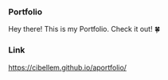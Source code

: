 

### Portfolio

Hey there! This is my Portfolio. 
Check it out! :four_leaf_clover:
### Link

https://cibellem.github.io/aportfolio/


